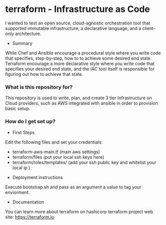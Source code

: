 # terraform - Infrastructure as Code

I wanted to test an open source, cloud-agnostic orchestration tool that supported immutable infrastructure, a declarative language, and a client-only architecture.

* Summary

While Chef and Ansible encourage a procedural style where you write code that specifies, step-by-step, how to to achieve some desired end state. Terraform encourage a more declarative style where you write code that specifies your desired end state, and the IAC tool itself is responsible for figuring out how to achieve that state.

### What is this repository for? ###

This repository is used to write, plan, and create 3 tier Infrastructure on Cloud providers, such as AWS integrated with ansible in order to provision basic setup.

### How do I get set up? ###


* First Steps

Edit the following files and set your credentials:
 - terraform-aws-main.tf (main aws settings)
 - terraform/files (put your local ssh keys here)
 - terraform/roles/templates/ (add your ssh public key and whitelist your local ip )

* Deployment instructions

Execute bootstrap.sh and pass as an argument a value to tag your enviorment.

* Documentation

You can learn more about terraform on hashicorp terraform project web site:
https://terraform.io
